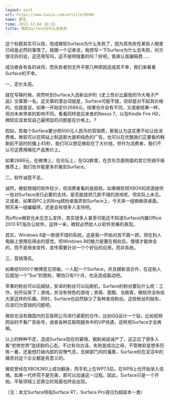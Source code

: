 ```yaml
---
layout: post
url: https://www.huxiu.com/article/6690
name: 匿名
time: 2012-12-04 10:32
title: 微软Surface为什么会失败
---
```

这个标题其实可以改，改成微软Surface为什么失败了，因为其失败在某些人眼里已经是必然的事情了。我跟一个记者说，我想写一下Surface为什么会失败，对方很诧异的说，这还用写吗，这不是明摆着的吗？好吧，我承认我骗稿费……

成功者各有各的诀窍，而失败者则无外乎那几种原因造成其不幸，我们来看看Surface的不幸。

一，定价太高。

就在写稿时候，突然听到Surface入选新出炉的《史上性价比最低的15大电子产品》文章第一名。这文章的潜台词就是，Surface可能不错，但却是对不起其价格的。也就是说，如果一开始定价2688元，结果也许会有不同，又或者结果一样，但对未来带来的影响不同。看看同样是后来者的Nexus 7，以及Kindle Fire HD，微软应该发现自己最明显的问题是在价格上。?

假如，若每个Surface要分担500元人民币的营销费，那我认为这实惠不如让给消费者。微软可以在网站上制造那大面积纯色的广告，也可以在优酷我们正要看的韩剧前不适时的播上45秒，我们可以想见微软花了大价钱，但作为消费者，我们不认可这费用摊在产品售价上。

如果2688元，在微博上，在论坛上，在QQ群里，在京东页面侧面的其它热销平板推荐上，我们也许能更多的看到Surface。

二，软件诚意不足。

诚然，微软商城的软件较少，但消费者看的是趋势。如果微软把XBOX的资源提供一些对Surface进行必要的支持，是否能提供几款不错的游戏呢，但实际上未见。又或者，如果将PC上的Bing缤纷桌面弄到Surface上，今天来一组蜘蛛侠桌面，明天来一组蝙蝠侠，还是会有很多人支持吧。

而office微软也未见怎么宣传，其实很多人甚至可能还不知道Surface内置Office 2013 RT版办公软件。这样一来，微软必然给人以软件贫瘠的表现。

其实，Windows 8是一款很不错的系统，这是我一开始对其不屑一顾，但在别人电脑上使用后得出的感觉。但Windows 8的魅力是要在相处后，慢慢才能体会的，而不是用来宣传，宣传需要针对一个个好玩的应用，而非系统。

三，营销落伍。

如果给5000个微博意见领袖，一人配一个Surface，并且跟新浪合作，在这些人后面加一个“Sur”的图标，哪怕只有1个月，也会造成轰动吧。

苹果的粉丝可以玩越狱，安卓的粉丝可以玩刷机，Surface的粉丝要玩什么呢：工作，别开玩笑了；游戏，并没有特色的游戏；卖萌、耍酷、当极客，微软并没有给大家这样的乐趣。同时，Surface也自然缺少了各种发烧粉丝。这些粉丝的缺失，应该归为营销的问题吧。

微软也没有跟国内的互联网公司进行紧密的合作，比如QQ设计一个钻，比如视频网站的不看广告账号，或者各种互联网服务中的VIP待遇，这样用Surface才会爽嘛。

以上的种种不足，造成Surface现在的窘境，据新闻说减产了，这正应了很多人看“悲惨世界”连续剧的心态。不过有句古话，失败是成功之母，不管微软是想多历练一番，还是想打破内部的官僚气息，去掉部门间的藩篱，Surface的在泥沼中的痛苦对这个企业都是有意义的。

微软曾经在XBOX360上成功翻身，而手机上在WP7.5后，在WP8上也开始渐入佳境。如果一代终究不是完美，那可以加速这一过程。因此，Surface只是一个开始，平板领域三足鼎立的局面也终会出现。

（注：本文Surface特指Surface RT，Surface Pro请归为超级本一类）


